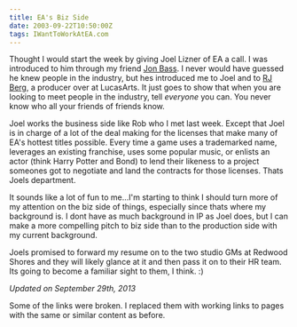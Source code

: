 ```yaml
---
title: EA's Biz Side
date: 2003-09-22T10:50:00Z
tags: IWantToWorkAtEA.com
---
```

Thought I would start the week by giving Joel Lizner of EA a call. I was introduced to him through my friend [Jon Bass][1]. I never would have guessed he knew people in the industry, but hes introduced me to Joel and to [RJ Berg][2], a producer over at LucasArts. It just goes to show that when you are looking to meet people in the industry, tell *everyone* you can. You never know who all your friends of friends know.

Joel works the business side like Rob who I met last week. Except that Joel is in charge of a lot of the deal making for the licenses that make many of EA's hottest titles possible. Every time a game uses a trademarked name, leverages an existing franchise, uses some popular music, or enlists an actor (think Harry Potter and Bond) to lend their likeness to a project someones got to negotiate and land the contracts for those licenses. Thats Joels department.

It sounds like a lot of fun to me...I'm starting to think I should turn more of my attention on the biz side of things, especially since thats where my background is. I dont have as much background in IP as Joel does, but I can make a more compelling pitch to biz side than to the production side with my current background.

Joels promised to forward my resume on to the two studio GMs at Redwood Shores and they will likely glance at it and then pass it on to their HR team. Its going to become a familiar sight to them, I think. :)

*Updated on September 29th, 2013*

Some of the links were broken. I replaced them with working links to pages with the same or similar content as before.

 [1]: http://www.coblentzlaw.com/our-people/jonathan-r-bass/
 [2]: http://www.mobygames.com/developer/sheet/view/developerId,63361/

